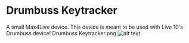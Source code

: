 # Drumbuss Keytracker
A small Max4Live device.
This device is meant to be used with Live 10's Drumbuss device!
Drumbuss Keytracker.png
![alt text](https://https://raw.githubusercontent.com/dezqo/Drumbuss-Keytracker/master/Drumbuss%20Keytracker.png)
